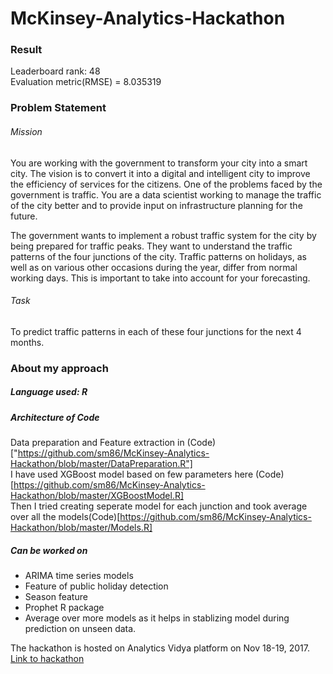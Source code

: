 # McKinsey-Analytics-Hackathon

### Result
Leaderboard rank: 48 <br>
Evaluation metric(RMSE) = 8.035319

### Problem Statement

###### Mission
You are working with the government to transform your city into a smart city. The vision is to convert it into a digital and intelligent city to improve the efficiency of services for the citizens. One of the problems faced by the government is traffic. You are a data scientist working to manage the traffic of the city better and to provide input on infrastructure planning for the future.
 
The government wants to implement a robust traffic system for the city by being prepared for traffic peaks. They want to understand the traffic patterns of the four junctions of the city. Traffic patterns on holidays, as well as on various other occasions during the year, differ from normal working days. This is important to take into account for your forecasting.
 
###### Task
To predict traffic patterns in each of these four junctions for the next 4 months.

### About my approach
##### Language used: R <br>
##### Architecture of Code
Data preparation and Feature extraction in (Code)["https://github.com/sm86/McKinsey-Analytics-Hackathon/blob/master/DataPreparation.R"]<br>
I have used XGBoost model based on few parameters here (Code)[https://github.com/sm86/McKinsey-Analytics-Hackathon/blob/master/XGBoostModel.R]<br>
Then I tried creating seperate model for each junction and took average over all the models(Code)[https://github.com/sm86/McKinsey-Analytics-Hackathon/blob/master/Models.R]

##### Can be worked on
* ARIMA time series models
* Feature of public holiday detection 
* Season feature 
* Prophet R package
* Average over more models as it helps in stablizing model during prediction on unseen data.


The hackathon is hosted on Analytics Vidya platform on Nov 18-19, 2017. [Link to hackathon](https://datahack.analyticsvidhya.com/contest/mckinsey-analytics-hackathon/)
